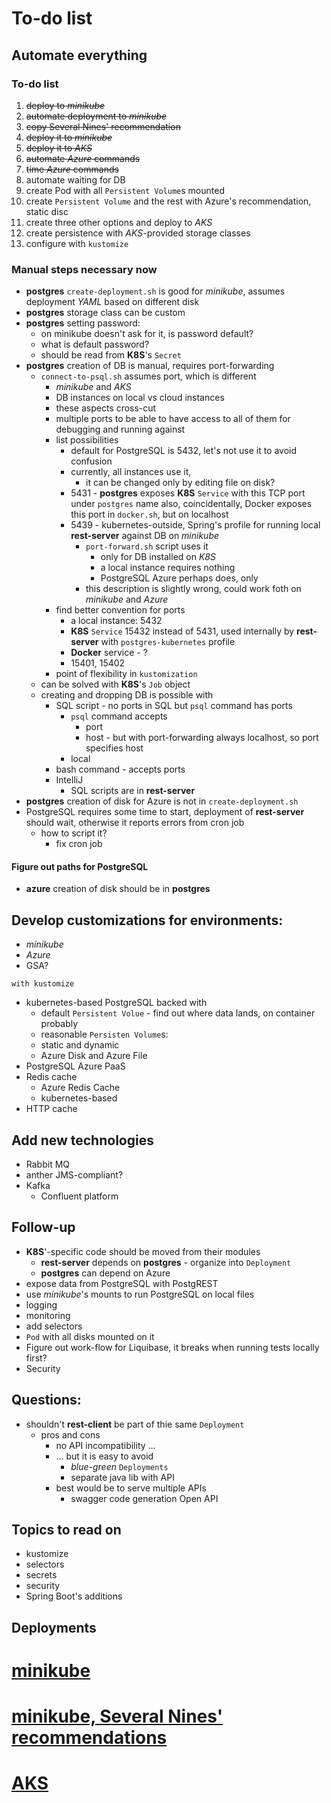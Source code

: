 # To-do list

## Automate everything

### To-do list

1. ~~deploy to _minikube_~~
1. ~~automate deployment to _minikube_~~   
1. ~~copy Several Nines' recommendation~~
1. ~~deploy it to _minikube_~~
1. ~~deploy it to _AKS_~~
1. ~~automate _Azure_ commands~~   
1. ~~time _Azure_ commands~~
1. automate waiting for DB   
1. create Pod with all `Persistent Volume`s mounted
1. create `Persistent Volume` and the rest with Azure's recommendation, static disc
1. create three other options and deploy to _AKS_
1. create persistence with _AKS_-provided storage classes
1. configure with `kustomize`

### Manual steps necessary now

* __postgres__ `create-deployment.sh` is good for _minikube_, 
  assumes deployment _YAML_ based on different disk
* __postgres__ storage class can be custom
* __postgres__ setting password:
  * on minikube doesn't ask for it, is password default?
  * what is default password?
  * should be read from **K8S**'s `Secret`
* __postgres__ creation of DB is manual, requires port-forwarding
  * `connect-to-psql.sh` assumes port, which is different
    * _minikube_ and _AKS_
    * DB instances on local vs cloud instances
    * these aspects cross-cut
    * multiple ports to be able to have access to all of them 
      for debugging and running against
    * list possibilities
      * default for PostgreSQL is 5432, let's not use it to avoid confusion
      * currently, all instances use it, 
        * it can be changed only by editing file on disk? 
      * 5431 - __postgres__ exposes **K8S** `Service` with this TCP port under `postgres` name
        also, coincidentally, Docker exposes this port in `docker.sh`, but on localhost
      * 5439 - kubernetes-outside, Spring's profile for running 
        local __rest-server__ against DB on _minikube_
        * `port-forward.sh` script uses it
            * only for DB installed on *K8S*
            * a local instance requires nothing
            * PostgreSQL Azure perhaps does, only   
        * this description is slightly wrong, could work foth on _minikube_ and _Azure_
    * find better convention for ports
      * a local instance: 5432
      * **K8S** `Service` 15432 instead of 5431, used internally by __rest-server__ 
        with `postgres-kubernetes` profile
      * **Docker** service - ?  
      * 15401, 15402
    * point of flexibility in `kustomization`
  * can be solved with **K8S**'s `Job` object
  * creating and dropping DB is possible with 
    * SQL script - no ports in SQL but `psql` command has ports
      * `psql` command accepts
        * port
        * host - but with port-forwarding always localhost, so port specifies host
      * local   
    * bash command - accepts ports
    * IntelliJ
        * SQL scripts are in __rest-server__
* __postgres__ creation of disk for Azure is not 
  in `create-deployment.sh`
* PostgreSQL requires some time to start, deployment of __rest-server__ should wait, 
    otherwise it reports errors from cron job
  * how to script it?
    * fix cron job

#### Figure out paths for PostgreSQL

* __azure__ creation of disk should be in __postgres__

## Develop customizations for environments:

* _minikube_
* _Azure_
* GSA?

`with kustomize`

* kubernetes-based PostgreSQL backed with
    * default `Persistent Volue` - find out where data lands, on container probably
    * reasonable `Persisten Volume`s:
    * static and dynamic
    * Azure Disk and Azure File
* PostgreSQL Azure PaaS
* Redis cache  
    * Azure Redis Cache
    * kubernetes-based
* HTTP cache

## Add new technologies

* Rabbit MQ
* anther JMS-compliant?
* Kafka
    * Confluent platform

## Follow-up

* **K8S**'-specific code should be moved from their modules
  * __rest-server__ depends on __postgres__ - organize into `Deployment`
  * __postgres__ can depend on Azure
* expose data from PostgreSQL with PostgREST
* use _minikube_'s mounts to run PostgreSQL on local files
* logging
* monitoring
* add selectors
* `Pod` with all disks mounted on it 
* Figure out work-flow for Liquibase, it breaks when running tests locally first?
* Security

## Questions: 
* shouldn't __rest-client__ be part of thie same `Deployment`
  * pros and cons
    * no API incompatibility ...
    * ... but it is easy to avoid
      * _blue-green_ `Deployments` 
      * separate java lib with API
    * best would be to serve multiple APIs
        * swagger code generation Open API

## Topics to read on

* kustomize
* selectors
* secrets
* security
* Spring Boot's additions

## Deployments

# [minikube](minikube.md)
# [minikube, Several Nines' recommendations](minikube-s9s.md)
# [AKS](aks-s9s.md)
